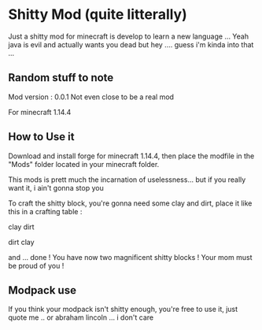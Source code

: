 # Shitty Mod (quite litterally)


Just a shitty mod for minecraft is develop to learn a new language ... 
Yeah java is evil and actually wants you dead but hey .... guess i'm kinda into that ... 


## Random stuff to note
Mod version : 0.0.1 Not even close to be a real mod

For minecraft 1.14.4


## How to Use it 

Download and install forge for minecraft 1.14.4, then place the modfile in the "Mods" folder located in your minecraft folder.

This mods is prett much the incarnation of uselessness... but if you really want it, i ain't gonna stop you

To craft the shitty block, you're gonna need some clay and dirt, place it like this in a crafting table :

clay dirt

dirt clay


and ... done ! You have now two magnificent shitty blocks ! Your mom must be proud of you !


## Modpack use

If you think your modpack isn't shitty enough, you're free to use it, just quote me .. or abraham lincoln ... i don't care

